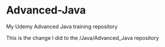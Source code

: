 # Advanced-Java
My Udemy Advanced Java training repository 

This is the change I did to the /Java/Advanced_Java repository
